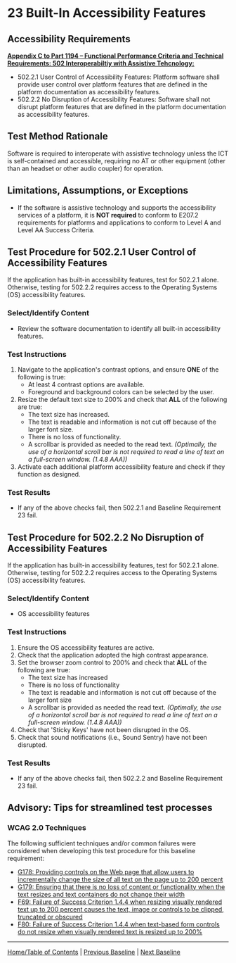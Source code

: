 # 23 Built-In Accessibility Features
## Accessibility Requirements
**[Appendix C to Part 1194 – Functional Performance Criteria and Technical Requirements: 502 Interoperabiltiy with Assistive Tehcnology:](https://www.access-board.gov/guidelines-and-standards/communications-and-it/about-the-ict-refresh/final-rule/text-of-the-standards-and-guidelines#502-interoperability-assistive-technology)** 
* 502.2.1 User Control of Accessibility Features: Platform software shall provide user control over platform features that are defined in the platform documentation as accessibility features. 
* 502.2.2 No Disruption of Accessibility Features: Software shall not disrupt platform features that are defined in the platform documentation as accessibility features.

## Test Method Rationale
Software is required to interoperate with assistive technology unless the ICT is self-contained and accessible, requiring no AT or other equipment (other than an headset or other audio coupler) for operation.

## Limitations, Assumptions, or Exceptions
* If the software is assistive technology and supports the accessibility services of a platform, it is **NOT required** to conform to 
E207.2 requirements for platforms and applications to conform to Level A and Level AA Success Criteria.

## Test Procedure for 502.2.1 User Control of Accessibility Features
If the application has built-in accessibility features, test for 502.2.1 alone. Otherwise, testing for 502.2.2 requires access to the Operating Systems (OS) accessibility features.

### Select/Identify Content
* Review the software documentation to identify all built-in accessibility features. 

### Test Instructions
1. Navigate to the application's contrast options, and ensure **ONE** of the following is true:
    * At least 4 contrast options are available.
    * Foreground and background colors can be selected by the user.
1. Resize the default text size to 200% and check that **ALL** of the following are true: 
    * The text size has increased.
    * The text is readable and information is not cut off because of the larger font size.
    * There is no loss of functionality.
    * A scrollbar is provided as needed to the read text. *(Optimally, the use of a horizontal scroll bar is not required to read a line of text on a full-screen window. (1.4.8 AAA))*
1. Activate each additional platform accessibility feature and check if they function as designed. 

### Test Results
* If any of the above checks fail, then 502.2.1 and Baseline Requirement 23 fail.

## Test Procedure for 502.2.2 No Disruption of Accessibility Features
If the application has built-in accessibility features, test for 502.2.1 alone. Otherwise, testing for 502.2.2 requires access to the Operating Systems (OS) accessibility features.

### Select/Identify Content
* OS accessibility features

### Test Instructions
1. Ensure the OS accessibility features are active.
1. Check that the application adopted the high contrast appearance.
3. Set the browser zoom control to 200% and check that **ALL** of the following are true:
    * The text size has increased
    * There is no loss of functionality 
    * The text is readable and information is not cut off because of the larger font size
    * A scrollbar is provided as needed the read text. *(Optimally, the use of a horizontal scroll bar is not required to read a line of text on a full-screen window. (1.4.8 AAA))*
4. Check that 'Sticky Keys' have not been disrupted in the OS.
5. Check that sound notifications (i.e., Sound Sentry) have not been disrupted.

### Test Results
* If any of the above checks fail, then 502.2.2 and Baseline Requirement 23 fail.

## Advisory: Tips for streamlined test processes
### WCAG 2.0 Techniques
The following sufficient techniques and/or common failures were considered when developing this test procedure for this baseline requirement:
* [G178: Providing controls on the Web page that allow users to incrementally change the size of all text on the page up to 200 percent](https://www.w3.org/TR/WCAG20-TECHS/G178.html)
* [G179: Ensuring that there is no loss of content or functionality when the text resizes and text containers do not change their width](https://www.w3.org/TR/WCAG20-TECHS/G179.html)
* [F69: Failure of Success Criterion 1.4.4 when resizing visually rendered text up to 200 percent causes the text, image or controls to be clipped, truncated or obscured](https://www.w3.org/TR/WCAG20-TECHS/F69.html)
* [F80: Failure of Success Criterion 1.4.4 when text-based form controls do not resize when visually rendered text is resized up to 200%](https://www.w3.org/TR/WCAG20-TECHS/F80.html)

----------------------------------------
[Home/Table of Contents](index.md) | [Previous Baseline](22TimeLimits.md) | [Next Baseline](24MultipleWays.md)
